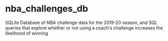 # nba_challenges_db
SQLite Database of NBA challenge data for the 2019-20 season, and SQL queries that explore whether or not using a coach's challenge increases the likelihood of winning
